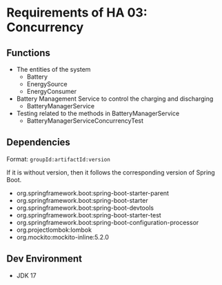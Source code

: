 # Requirements of HA 03: Concurrency
## Functions
- The entities of the system
  - Battery
  - EnergySource
  - EnergyConsumer
- Battery Management Service to control the charging and discharging
  - BatteryManagerService
- Testing related to the methods in BatteryManagerService
  - BatteryManagerServiceConcurrencyTest

## Dependencies

Format: `groupId:artifactId:version`

If it is without version, then it follows the corresponding version of Spring Boot.

- org.springframework.boot:spring-boot-starter-parent
- org.springframework.boot:spring-boot-starter
- org.springframework.boot:spring-boot-devtools
- org.springframework.boot:spring-boot-starter-test
- org.springframework.boot:spring-boot-configuration-processor
- org.projectlombok:lombok
- org.mockito:mockito-inline:5.2.0

## Dev Environment
- JDK 17